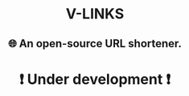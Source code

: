 <h1 align="center">V-LINKS</h1>

<h2 align="center">🌐 An open-source URL shortener.</h2>

<h1 align="center">❗ Under development ❗</h1>
